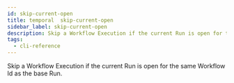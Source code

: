 ```yaml
---
id: skip-current-open
title: temporal  skip-current-open
sidebar_label: skip-current-open
description: Skip a Workflow Execution if the current Run is open for the same Workflow Id as the base Run.
tags:
  - cli-reference
---
```


Skip a Workflow Execution if the current Run is open for the same Workflow Id as the base Run.
